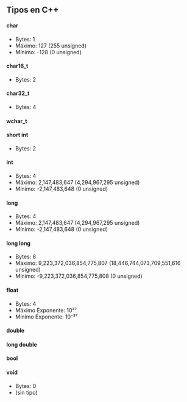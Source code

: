 ## Tipos en C++

#### char
- Bytes: 1
- Máximo: 127 (255 unsigned)
- Mínimo: -128 (0 unsigned)

#### char16_t
- Bytes: 2

#### char32_t
- Bytes: 4

#### wchar_t

#### short int
- Bytes: 2

#### int
- Bytes: 4
- Máximo: 2,147,483,647 (4,294,967,295 unsigned)
- Mínimo: -2,147,483,648 (0 unsigned)

#### long
- Bytes: 4
- Máximo: 2,147,483,647 (4,294,967,295 unsigned)
- Mínimo: -2,147,483,648 (0 unsigned)

#### long long
- Bytes: 8
- Máximo: 9,223,372,036,854,775,807 (18,446,744,073,709,551,616 unsigned)
- Mínimo: -9,223,372,036,854,775,808 (0 unsigned)

#### float
- Bytes: 4
- Máximo Exponente: 10³⁷
- Mínimo Exponente: 10⁻³⁷

#### double

#### long double

#### bool

#### void
- Bytes: 0
- (sin tipo)